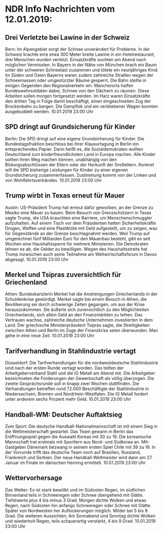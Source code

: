 # NDR Info Nachrichten vom 12.01.2019:


## Drei Verletzte bei Lawine in der Schweiz
Bern:	Im Alpengebiet sorgt der Schnee unverändert für Probleme. In der Schweiz krachte eine etwa 300 Meter breite Lawine in ein Hotelrestaurant, drei Menschen wurden verletzt. Einsatzkräfte suchten am Abend nach möglichen Vermissten. In Bayern in der Nähe von München brach ein Baum unter der schweren Schneelast zusammen und tötete ein neunjähriges Kind. Im Süden und Osten Bayerns waren zudem zahlreiche Straßen wegen der Schneemassen oder umgestürzter Bäume gesperrt. Die Bahn stellte in einigen Gegenden den Regionalverkehr ein. Mancherorts halfen Bundeswehrsoldaten dabei, Schnee von den Dächern zu räumen. Diese Arbeiten sollen morgen fortgesetzt werden. Im Harz waren Einsatzkräfte den dritten Tag in Folge damit beschäftigt, einen eingeschneiten Zug der Brockenbahn zu bergen. Die Dampflok und ein verbliebener Wagen konnten ausgebuddelt werden. 10.01.2019 23:00 Uhr 

## SPD dringt auf Grundsicherung für Kinder
Berlin: Die SPD dringt auf eine eigene Grundsicherung für Kinder. Die Bundestagsfraktion beschloss bei ihrer Klausurtagung in Berlin ein entsprechendes Papier. Darin heißt es, die Sozialdemokraten wollten Deutschland zum kinderfreundlichsten Land in Europa machen. Alle Kinder sollten ihren Weg machen können, unabhängig von den Bildungsabschlüssen der Eltern oder der Herkunft der Großeltern. Konkret will die SPD bisherige Leistungen für Kinder zu einer eigenen Grundsicherung zusammenfassen. Zustimmung kommt von der Linken und von Wohlfahrtsverbänden. 10.01.2019 23:00 Uhr 

## Trump wirbt in Texas erneut für Mauer
Austin:	US-Präsident Trump hat erneut dafür geworben, an der Grenze zu Mexiko eine Mauer zu bauen. Beim Besuch von Grenzschützern in Texas sagte Trump, die USA brauchten eine Barriere, um Menschenschmuggler aufzuhalten. Auf einem Tisch vor dem Präsidenten hatten Sicherheitskräfte Drogen, Waffen und eine Plastiktüte mit Geld aufgestellt, um zu zeigen, was für Gegenstände an der Grenze beschlagnahmt werden. Weil Trump auf umgerechnet fünf Milliarden Euro für den Mauerbau besteht, gibt es seit Wochen eine Haushaltssperre für mehrere Ministerien. Die Demokraten lehnen es ab, die Gelder zu bewilligen. Wegen des Haushaltsstreits hat Trump inzwischen auch seine Teilnahme am Weltwirtschaftsforum in Davos abgesagt. 10.01.2019 23:00 Uhr 

## Merkel und Tsipras zuversichtlich für Griechenland
Athen:	Bundeskanzlerin Merkel hat die Anstrengungen Griechenlands in der Schuldenkrise gewürdigt. Merkel sagte bei einem Besuch in Athen, die Bevölkerung sei durch schwierige Zeiten gegangen, um aus der Krise herauszukommen. Sie äußerte sich zuversichtlich zu den Möglichkeiten Griechenlands, sich allein Geld an den Finanzmärkten zu leihen. Das Vertrauen wachse, zahlreiche deutsche Unternehmen investierten in dem Land. Der griechische Ministerpräsident Tsipras sagte, die Streitigkeiten zwischen Athen und Berlin im Zuge der Finanzkrise seien überwunden. Man gehe in eine neue Zeit. 10.01.2019 23:00 Uhr 

## Tarifverhandlung in Stahlindustrie vertagt
Düsseldorf:	Die Tarifverhandlungen für die nordwestdeutsche Stahlindustrie sind nach der ersten Runde vertagt worden. Das teilten der Arbeitgeberverband Stahl und die IG Metall am Abend mit. Die Arbeitgeber bezeichneten die Forderungen der Gewerkschaft als völlig überzogen. Die zweite Gesprächsrunde soll in knapp zwei Wochen stattfinden. Die Verhandlungen betreffen rund 72.000 Beschäftigte der Stahlindustrie in Niedersachsen, Bremen und Nordrhein-Westfalen. Die IG Metall fordert unter anderem sechs Prozent mehr Geld. 10.01.2019 23:00 Uhr 

## Handball-WM: Deutscher Auftaktsieg
Zum Sport:	Die deutsche Handball-Nationalmannschaft ist mit einem Sieg in die Weltmeisterschaft gestartet. Das Team gewann in Berlin das Eröffnungsspiel gegen die Auswahl Koreas mit 30 zu 19. Die koreanische Mannschaft trat erstmals mit Sportlern aus Nord- und Südkorea an. Mit-Gastgeber Dänemark bezwang in seinem ersten Spiel Chile mit 39 zu 16. In der Vorrunde trifft das deutsche Team noch auf Brasilien, Russland, Frankreich und Serbien. Der neue Handball-Weltmeister wird dann am 27. Januar im Finale im dänischen Herning ermittelt. 10.01.2019 23:00 Uhr 

## Wettervorhersage
Das Wetter: Es ist stark bewölkt und im Südosten Regen, im südlichen Binnenland teils in Schneeregen oder Schnee übergehend mit Glätte. Tiefstwerte plus 4 bis minus 3 Grad. Morgen dichte Wolken und etwas Regen, nach Südosten hin anfangs Schneeregen oder Schnee mit Glätte. Später von Nordwesten her Auflockerungen möglich. Milder bei 5 bis 9 Grad. Die weiteren Aussichten; Am Sonnabend und Sonntag dichte Wolken und wiederholt Regen, teils schauerartig verstärkt, 4 bis 9 Grad. 10.01.2019 23:00 Uhr 
